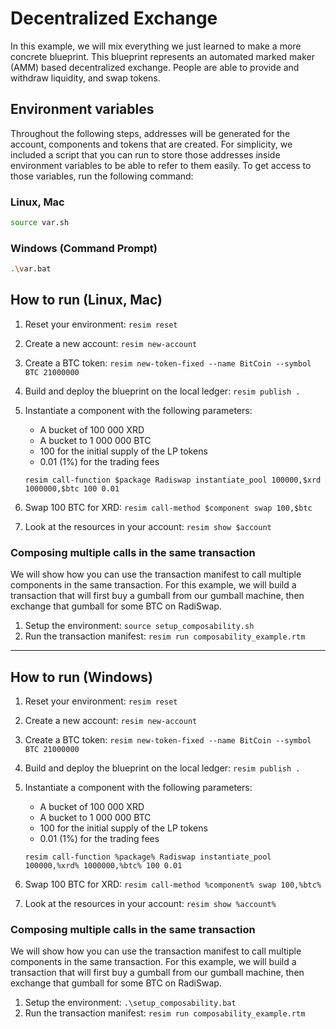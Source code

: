 # Decentralized Exchange
In this example, we will mix everything we just learned to make a more concrete blueprint. This blueprint represents an automated marked maker (AMM) based decentralized exchange. People are able to provide and withdraw liquidity, and swap tokens.

## Environment variables
Throughout the following steps, addresses will be generated for the account, components and tokens that are created. For simplicity, we included a script that you can run to store those addresses inside environment variables to be able to refer to them easily. To get access to those variables, run the following command:

### Linux, Mac
```bash
source var.sh
```

### Windows (Command Prompt)
```bash
.\var.bat
```

## How to run (Linux, Mac)
1. Reset your environment: `resim reset`
1. Create a new account: `resim new-account`
1. Create a BTC token: `resim new-token-fixed --name BitCoin --symbol BTC 21000000`
1. Build and deploy the blueprint on the local ledger: `resim publish .`
1. Instantiate a component with the following parameters:
    * A bucket of 100 000 XRD
    * A bucket to 1 000 000 BTC
    * 100 for the initial supply of the LP tokens
    * 0.01 (1%) for the trading fees

    `resim call-function $package Radiswap instantiate_pool 100000,$xrd 1000000,$btc 100 0.01`
1. Swap 100 BTC for XRD: `resim call-method $component swap 100,$btc`
1. Look at the resources in your account: `resim show $account`

### Composing multiple calls in the same transaction
We will show how you can use the transaction manifest to call multiple components in the same transaction. For this example, we will build a transaction that will first buy a gumball from our gumball machine, then exchange that gumball for some BTC on RadiSwap.

1. Setup the environment: `source setup_composability.sh`
2. Run the transaction manifest: `resim run composability_example.rtm`

---

## How to run (Windows)
1. Reset your environment: `resim reset`
1. Create a new account: `resim new-account`
1. Create a BTC token: `resim new-token-fixed --name BitCoin --symbol BTC 21000000`
1. Build and deploy the blueprint on the local ledger: `resim publish .`
1. Instantiate a component with the following parameters:
    * A bucket of 100 000 XRD
    * A bucket to 1 000 000 BTC
    * 100 for the initial supply of the LP tokens
    * 0.01 (1%) for the trading fees

    `resim call-function %package% Radiswap instantiate_pool 100000,%xrd% 1000000,%btc% 100 0.01`
1. Swap 100 BTC for XRD: `resim call-method %component% swap 100,%btc%`
1. Look at the resources in your account: `resim show %account%`

### Composing multiple calls in the same transaction
We will show how you can use the transaction manifest to call multiple components in the same transaction. For this example, we will build a transaction that will first buy a gumball from our gumball machine, then exchange that gumball for some BTC on RadiSwap.

1. Setup the environment: `.\setup_composability.bat`
2. Run the transaction manifest: `resim run composability_example.rtm`
